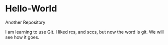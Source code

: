 # Hello-World
Another Repository

I am learning to use Git.  I liked rcs, and sccs, but now the word is git.  We will see how it goes.
